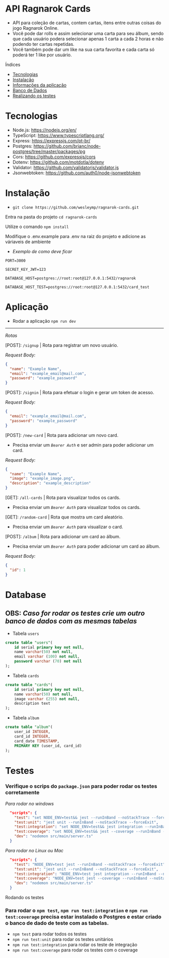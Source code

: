 # API Ragnarok Cards

- API para coleção de cartas, contem cartas, itens entre outras coisas do jogo Ragnarok Online.
- Você pode dar rolls e assim selecionar uma carta para seu álbum, sendo que cada usuário podera selecionar apenas 1 carta a cada 2 horas e não podendo ter cartas repetidas.
- Você também pode dar um like na sua carta favorita e cada carta só poderá ter 1 like por usuário.

Índices

- [Tecnologias](#Tecnologias)
- [Instalação](#Instalação)
- [Informações da aplicação](#Aplicação)
- [Banco de Dados](#Database)
- [Realizando os testes](#Testes)

# Tecnologias

- Node.js: https://nodejs.org/en/
- TypeScript: https://www.typescriptlang.org/
- Express: https://expressjs.com/pt-br/
- Postgres: https://github.com/brianc/node-postgres/tree/master/packages/pg
- Cors: https://github.com/expressjs/cors
- Dotenv: https://github.com/motdotla/dotenv
- Validator: https://github.com/validatorjs/validator.js
- Jsonwebtoken: https://github.com/auth0/node-jsonwebtoken

# Instalação

- `git clone https://github.com/wesleymp/ragnarok-cards.git`

Entra na pasta do projeto `cd ragnarok-cards`

Utilize o comando `npm install`

Modifique o .env.example para .env na raiz do projeto e adicione as váriaveis de ambiente

- _Exemplo de como deve ficar_

```
PORT=3000

SECRET_KEY_JWT=123

DATABASE_HOST=postgres://root:root@127.0.0.1:5432/ragnarok

DATABASE_HOST_TEST=postgres://root:root@127.0.0.1:5432/card_test
```

# Aplicação

- Rodar a aplicação `npm run dev`

---

_Rotas_

[POST]: `/signup` | Rota para registrar um novo usuário.

_Request Body:_

```json
{
  "name": "Example Name",
  "email": "example_email@mail.com",
  "password": "example_password"
}
```

[POST]: `/signin` | Rota para efetuar o login e gerar um token de acesso.

_Request Body:_

```json
{
  "email": "example_email@mail.com",
  "password": "example_password"
}
```

[POST]: `/new-card` | Rota para adicionar um novo card.

- Precisa enviar um _`Bearer Auth`_ e ser admin para poder adicionar um card.

_Request Body:_

```json
{
  "name": "Example Name",
  "image": "example_image.png",
  "description": "example_description"
}
```

[GET]: `/all-cards` | Rota para visualizar todos os cards.

- Precisa enviar um _`Bearer Auth`_ para visualizar todos os cards.

[GET]: `/random-card` | Rota que mostra um card aleatório.

- Precisa enviar um _`Bearer Auth`_ para visualizar o card.

[POST]: `/album` | Rota para adicionar um card ao álbum.

- Precisa enviar um _`Bearer Auth`_ para poder adicionar um card ao álbum.

_Request Body:_

```json
{
  "id": 1
}
```

# Database

## OBS: _Caso for rodar os testes crie um outro banco de dados com as mesmas tabelas_

- Tabela `users`

```sql
create table "users"(
	id serial primary key not null,
	name varchar(50) not null,
	email varchar (100) not null,
	password varchar (70) not null
);
```

- Tabela `cards`

```sql
create table "cards"(
	id serial primary key not null,
	name varchar(50) not null,
	image varchar (255) not null,
	description text
);
```

- Tabela `album`

```sql
create table "album"(
	user_id INTEGER,
	card_id INTEGER,
	card_date TIMESTAMP,
	PRIMARY KEY (user_id, card_id)
);
```

# Testes

### Verifique o scrips do `package.json` para poder rodar os testes corretamente

_Para rodar no windows_

```json
  "scripts": {
    "test": "set NODE_ENV=test&& jest --runInBand --noStackTrace --forceExit",
    "test:unit": "jest unit --runInBand --noStackTrace --forceExit",
    "test:integration": "set NODE_ENV=test&& jest integration --runInBand --noStackTrace --forceExit",
    "test:coverage": "set NODE_ENV=test&& jest --coverage --runInBand --noStackTrace --forceExit",
    "dev": "nodemon src/main/server.ts"
  }
```

_Para rodar no Linux ou Mac_

```json
  "scripts": {
    "test": "NODE_ENV=test jest --runInBand --noStackTrace --forceExit",
    "test:unit": "jest unit --runInBand --noStackTrace --forceExit",
    "test:integration": "NODE_ENV=test jest integration --runInBand --noStackTrace --forceExit",
    "test:coverage": "NODE_ENV=test jest --coverage --runInBand --noStackTrace --forceExit",
    "dev": "nodemon src/main/server.ts"
  }
```

Rodando os testes

### Para rodar o `npm test`, `npm run test:integration` e `npm run test:coverage` precisa estar instalado o Postgres e estar criado o banco de dado de teste com as tabelas.

- `npm test` para rodar todos os testes
- `npm run test:unit` para rodar os testes unitários
- `npm run test:integration` para rodar os teste de integração
- `npm run test:coverage` para rodar os testes com o coverage
